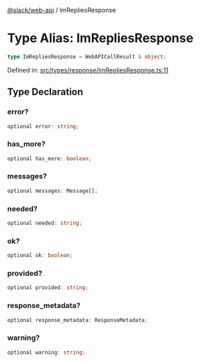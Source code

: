 [@slack/web-api](../index.md) / ImRepliesResponse

# Type Alias: ImRepliesResponse

```ts
type ImRepliesResponse = WebAPICallResult & object;
```

Defined in: [src/types/response/ImRepliesResponse.ts:11](https://github.com/slackapi/node-slack-sdk/blob/main/packages/web-api/src/types/response/ImRepliesResponse.ts#L11)

## Type Declaration

### error?

```ts
optional error: string;
```

### has\_more?

```ts
optional has_more: boolean;
```

### messages?

```ts
optional messages: Message[];
```

### needed?

```ts
optional needed: string;
```

### ok?

```ts
optional ok: boolean;
```

### provided?

```ts
optional provided: string;
```

### response\_metadata?

```ts
optional response_metadata: ResponseMetadata;
```

### warning?

```ts
optional warning: string;
```
